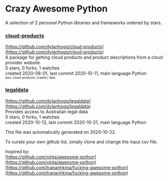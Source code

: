 # Crazy Awesome Python
A selection of 2 personal Python libraries and frameworks ordered by stars.  


### [cloud-products](https://github.com/dylanhogg/cloud-products)  
[https://github.com/dylanhogg/cloud-products](https://github.com/dylanhogg/cloud-products)  
A package for getting cloud products and product descriptions from a cloud provider website.  
0 stars, 0 forks, 1 watches  
created 2020-08-01, last commit 2020-10-11, main language Python  
<sub><sup>aws, cloud-products, crawler, data</sup></sub>


### [legaldata](https://github.com/dylanhogg/legaldata)  
[https://github.com/dylanhogg/legaldata](https://github.com/dylanhogg/legaldata)  
Provides access to Australian legal data  
0 stars, 0 forks, 1 watches  
created 2020-10-12, last commit 2020-10-21, main language Python  


This file was automatically generated on 2020-10-22.  

To curate your own github list, simply clone and change the input csv file.  

Inspired by:  
[https://github.com/vinta/awesome-python](https://github.com/vinta/awesome-python)  
[https://github.com/trananhkma/fucking-awesome-python](https://github.com/trananhkma/fucking-awesome-python)  